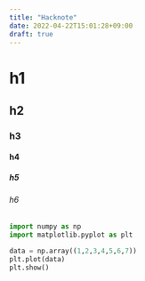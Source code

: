 ```yaml
---
title: "Hacknote"
date: 2022-04-22T15:01:28+09:00
draft: true
---
```


# h1

## h2

### h3

#### h4

##### h5

###### h6

```python
import numpy as np
import matplotlib.pyplot as plt 

data = np.array((1,2,3,4,5,6,7))
plt.plot(data)
plt.show()
```
